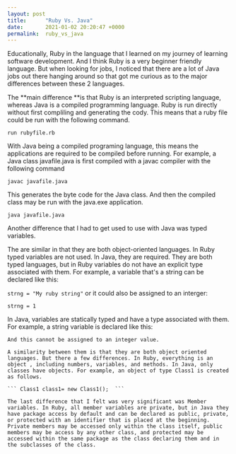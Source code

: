 ```yaml
---
layout: post
title:      "Ruby Vs. Java"
date:       2021-01-02 20:20:47 +0000
permalink:  ruby_vs_java
---
```



Educationally, Ruby in the language that I learned on my journey of learning software development. And I think Ruby is a very beginner friendly language. But when looking for jobs, I noticed that there are a lot of Java jobs out there hanging around so that got me curious as to the major differences between these 2 languages. 

The **main difference **is that Ruby is an interpreted scripting language, whereas Java is a compiled programming language. Ruby is run directly without first compliling and generating the cody. This means that a ruby file could be run with the following command. 

``` run rubyfile.rb ``` 

With Java being a compiled programing language, this means the applications are required to be compiled before running. For example, a Java class javafile.java is first compiled with a javac compiler with the following command 

``` javac javafile.java ```

This generates the byte code for the Java class. And then the compiled class may be run with the java.exe application. 

``` java javafile.java ```

Another difference that I had to get used to use with Java was typed variables. 

The are similar in that they are both object-oriented languages. In Ruby typed variables are not used. In Java, they are required.  They are both typed languages, but in Ruby variables do not have an explicit type associated with them. For example, a variable that's a string can be declared like this: 

``` strng = "My ruby string" ```
or it could also be assigned to an interger: 

``` strng = 1 ``` 

In Java, variables are statically typed and have a type associated with them. For example, a string variable is declared like this: 

``` String strng= "My Java String" 
And this cannot be assigned to an integer value. 

A similarity between them is that they are both object oriented languages. But there a few differences. In Ruby, everything is an object , including numbers, variables, and methods. In Java, only classes have objects. For example, an object of type Class1 is created as follows. 

``` Class1 class1= new Class1();  ``` 

The last difference that I felt was very significant was Member variables. In Ruby, all member variables are private, but in Java they have package access by default and can be declared as public, private, or protected with an identifier that is placed at the beginning. Private members may be accessed only within the class itself, public members may be access by any other class, and protected may be accessed within the same package as the class declaring them and in the subclasses of the class. 

